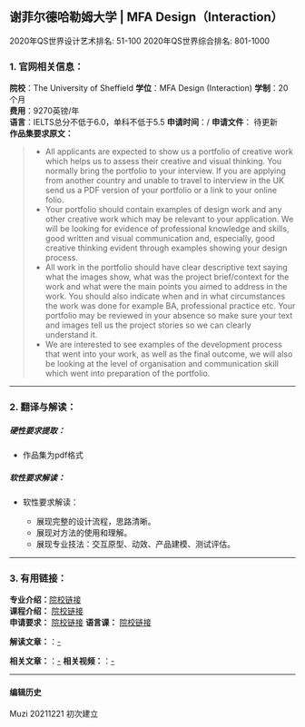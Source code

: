 ## 谢菲尔德哈勒姆大学 | MFA Design（Interaction）

2020年QS世界设计艺术排名: 51-100
2020年QS世界综合排名: 801-1000

### 1. 官网相关信息：

**院校**：The University of Sheffield
**学位**：MFA Design (Interaction)
**学制**：20个月  
**费用**：9270英镑/年  
**语言**：IELTS总分不低于6.0，单科不低于5.5
**申请时间**：/
**申请文件**： 待更新  
**作品集要求原文：**

> - All applicants are expected to show us a portfolio of creative work which helps us to assess their creative and visual thinking. You normally bring the portfolio to your interview. If you are applying from another country and unable to travel to interview in the UK send us a PDF version of your portfolio or a link to your online folio.
> - Your portfolio should contain examples of design work and any other creative work which may be relevant to your application. We will be looking for evidence of professional knowledge and skills, good written and visual communication and, especially, good creative thinking evident through examples showing your design process.
> - All work in the portfolio should have clear descriptive text saying what the images show, what was the project brief/context for the work and what were the main points you aimed to address in the work. You should also indicate when and in what circumstances the work was done for example BA, professional practice etc. Your portfolio may be reviewed in your absence so make sure your text and images tell us the project stories so we can clearly understand it.
> - We are interested to see examples of the development process that went into your work, as well as the final outcome, we will also be looking at the level of organisation and communication skill which went into preparation of the portfolio.


---


### 2. 翻译与解读：

##### 硬性要求提取：
- 作品集为pdf格式


##### 软性要求解读：
- 软性要求解读：

  - 展现完整的设计流程，思路清晰。
  - 展现对方法的使用和理解。
  - 展现专业技法：交互原型、动效、产品建模、测试评估。


---


### 3. 有用链接：

**专业介绍：**[院校链接](https://www.shu.ac.uk/courses/art-and-design/mfa-design-interaction/full-time/2020)  
**课程介绍：** [院校链接](https://www.shu.ac.uk/courses/art-and-design/mfa-design-interaction/full-time/2020)  
**申请要求：** [院校链接](https://www.shu.ac.uk/courses/art-and-design/mfa-design-interaction/full-time/2020)
**语言课：** [院校链接](https://www.shu.ac.uk/about-us/academic-departments/the-tesol-centre)

**解读文章：**：[-]()  

**相关文章：**：[-]()
**相关视频：**：[-]()




---


#### 编辑历史

Muzi 20211221 初次建立
